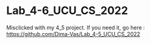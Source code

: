 # Lab_4-6_UCU_CS_2022
Misclicked with my 4_5 project. If you need it, go here : https://github.com/Dima-Vas/Lab_4-5_UCU_CS_2022
